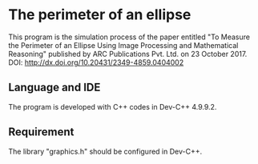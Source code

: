 # The perimeter of an ellipse
This program is the simulation process of the paper entitled "To Measure the Perimeter of an Ellipse Using Image Processing and Mathematical Reasoning" published by ARC Publications Pvt. Ltd. on 23 October 2017. DOI: http://dx.doi.org/10.20431/2349-4859.0404002
## Language and IDE
The program is developed with C++ codes in Dev-C++ 4.9.9.2.
## Requirement
The library "graphics.h" should be configured in Dev-C++.
